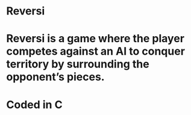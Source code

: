 # Reversi
#	Reversi is a game where the player competes against an AI to conquer territory by surrounding the opponent’s pieces.
# Coded in C 
